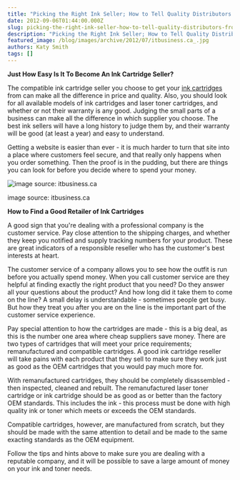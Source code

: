 ```yaml
---
title: "Picking the Right Ink Seller; How to Tell Quality Distributors from Fly by Night Operations."
date: 2012-09-06T01:44:00.000Z
slug: picking-the-right-ink-seller-how-to-tell-quality-distributors-from-fly-by-night-operations
description: "Picking the Right Ink Seller; How to Tell Quality Distributors from Fly by Night Operations."
featured_image: /blog/images/archive/2012/07/itbusiness.ca_.jpg
authors: Katy Smith
tags: []
---
```


**Just How Easy Is It To Become An Ink Cartridge Seller?**

The compatible ink cartridge seller you choose to get your [ink cartridges](https://www.tomatoink.com/) from can make all the difference in price and quality. Also, you should look for all available models of ink cartridges and laser toner cartridges, and whether or not their warranty is any good. Judging the small parts of a business can make all the difference in which supplier you choose. The best ink sellers will have a long history to judge them by, and their warranty will be good (at least a year) and easy to understand.

Getting a website is easier than ever - it is much harder to turn that site into a place where customers feel secure, and that really only happens when you order something. Then the proof is in the pudding, but there are things you can look for before you decide where to spend your money.

![image source: itbusiness.ca](/blog/images/archive/2012/07/itbusiness.ca_.jpg)

image source: itbusiness.ca

**How to Find a Good Retailer of Ink Cartridges**

A good sign that you're dealing with a professional company is the customer service. Pay close attention to the shipping charges, and whether they keep you notified and supply tracking numbers for your product. These are great indicators of a responsible reseller who has the customer's best interests at heart.

The customer service of a company allows you to see how the outfit is run before you actually spend money. When you call customer service are they helpful at finding exactly the right product that you need? Do they answer all your questions about the product? And how long did it take them to come on the line? A small delay is understandable - sometimes people get busy. But how they treat you after you are on the line is the important part of the customer service experience.

Pay special attention to how the cartridges are made - this is a big deal, as this is the number one area where cheap suppliers save money. There are two types of cartridges that will meet your price requirements; remanufactured and compatible cartridges. A good ink cartridge reseller will take pains with each product that they sell to make sure they work just as good as the OEM cartridges that you would pay much more for.

With remanufactured cartridges, they should be completely disassembled - then inspected, cleaned and rebuilt. The remanufactured laser toner cartridge or ink cartridge should be as good as or better than the factory OEM standards. This includes the ink - this process must be done with high quality ink or toner which meets or exceeds the OEM standards.

Compatible cartridges, however, are manufactured from scratch, but they should be made with the same attention to detail and be made to the same exacting standards as the OEM equipment.

Follow the tips and hints above to make sure you are dealing with a reputable company, and it will be possible to save a large amount of money on your ink and toner needs.